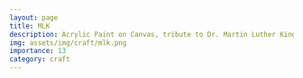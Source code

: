 ```yaml
---
layout: page
title: MLK
description: Acrylic Paint on Canvas, tribute to Dr. Martin Luther King, Jr, 2014
img: assets/img/craft/mlk.png
importance: 13
category: craft
---
```



